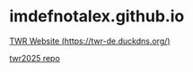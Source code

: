 # imdefnotalex.github.io

[TWR Website (https://twr-de.duckdns.org/)](https://twr-de.duckdns.org/)

[twr2025 repo](https://github.com/ManuelWestermeier/twr2025)
